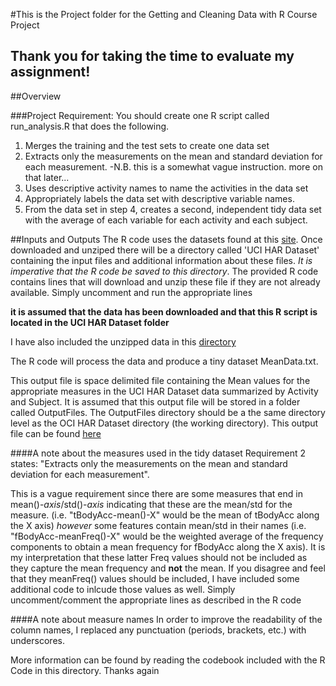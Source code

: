 #This is the Project folder for the Getting and Cleaning Data with R Course Project
## Thank you for taking the time to evaluate my assignment!

##Overview

###Project Requirement: You should create one R script called run_analysis.R that does the following. 
1. Merges the training and the test sets to create one data set
2. Extracts only the measurements on the mean and standard deviation for each measurement. -N.B. this is a somewhat vague instruction. more on that later...
3. Uses descriptive activity names to name the activities in the data set
4. Appropriately labels the data set with descriptive variable names. 
5. From the data set in step 4, creates a second, independent tidy data set with the average of each variable for each activity and each subject.

##Inputs and Outputs
The R code uses the datasets found at this [site](https://d396qusza40orc.cloudfront.net/getdata%2Fprojectfiles%2FUCI%20HAR%20Dataset.zip).
Once downloaded and unziped there will be a directory called 'UCI HAR Dataset' containing the input files and additional information about these files.
_*It is imperative that the R code be saved to this directory*_.
The provided R code contains lines that will download and unzip these file if they are not already available. Simply uncomment and run the appropriate lines


__it is assumed that the data has been downloaded and that this R script is located in the UCI HAR Dataset folder__


I have also included the unzipped data in this [directory](https://github.com/RalphMorita/datasciencecoursera/tree/master/UCI%20HAR%20Dataset)

The R code will process the data and produce a tiny dataset MeanData.txt.

This output file is space delimited file containing the Mean values for the appropriate measures in the UCI HAR Dataset data summarized by Activity and Subject.
It is assumed that this output file will be stored in a folder called OutputFiles. The OutputFiles directory should be a the same directory level as the OCI HAR Dataset directory (the working directory).
This output file can be found [here](https://github.com/RalphMorita/datasciencecoursera/blob/master/OutputFiles/MeanData.txt)

####A note about the measures used in the tidy dataset
Requirement 2 states: "Extracts only the measurements on the mean and standard deviation for each measurement".

This is a vague requirement since there are some measures that end in mean()-*axis*/std()-*axis* indicating that these are the mean/std for the measure.
(i.e. "tBodyAcc-mean()-X" would be the mean of tBodyAcc along the X axis)
_however_ some features contain mean/std in their names
(i.e. "fBodyAcc-meanFreq()-X" would be the weighted average of the frequency components to obtain a mean frequency for fBodyAcc along the X axis).
It is my interpretation that these latter Freq values should not be included as they capture the mean frequency and __not__ the mean.
If you disagree and feel that they meanFreq() values should be included, I have included some additional code to inlcude those values as well. 
Simply uncomment/comment the appropriate lines as described in the R code

####A note about measure names
In order to improve the readability of the column names, I replaced any punctuation (periods, brackets, etc.) with underscores. 

More information can be found by reading the codebook included with the R Code in this directory.
Thanks again



